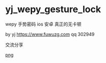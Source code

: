 # yj_wepy_gesture_lock
wepy 手势密码 ios 安卓 真正的无卡顿

  by yj https://www.fuwuzg.com qq 302949  
  
 交流分享 
 
 [png](https://github.com/t5442107/yj_wepy_gesture_lock/blob/master/1.png?raw=true)

